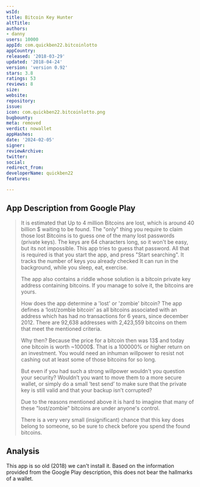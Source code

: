 ```yaml
---
wsId: 
title: Bitcoin Key Hunter
altTitle: 
authors:
- danny
users: 10000
appId: com.quickben22.bitcoinlotto
appCountry: 
released: '2018-03-29'
updated: '2018-04-24'
version: 'version 0.92'
stars: 3.8
ratings: 53
reviews: 8
size: 
website: 
repository: 
issue: 
icon: com.quickben22.bitcoinlotto.png
bugbounty: 
meta: removed
verdict: nowallet
appHashes: 
date: '2024-02-05'
signer: 
reviewArchive: 
twitter: 
social: 
redirect_from: 
developerName: quickben22
features: 

---
```


## App Description from Google Play 

> It is estimated that Up to 4 million Bitcoins are lost, which is around 40 billion $ waiting to be found. The "only" thing you require to claim those lost Bitcoins is to guess one of the many lost passwords (private keys). The keys are 64 characters long, so it won't be easy, but its not impossible. This app tries to guess that password. All that is required is that you start the app, and press "Start searching". It tracks the number of keys you already checked It can run in the background, while you sleep, eat, exercise.
>
> The app also contains a riddle whose solution is a bitcoin private key address containing bitcoins. If you manage to solve it, the bitcoins are yours.
> 
> How does the app determine a 'lost' or 'zombie' bitcoin? The app defines a ‘lost/zombie bitcoin’ as all bitcoins associated with an address which has had no transactions for 6 years, since december 2012. There are 92,638 addresses with 2,423,559 bitcoins on them that meet the mentioned criteria.
>
> Why then? Because the price for a bitcoin then was 13$ and today one bitcoin is worth ~10000$. That is a 100000% or higher return on an investment. You would need an inhuman willpower to resist not cashing out at least some of those bitcoins for so long.
>
> But even if you had such a strong willpower wouldn't you question your security? Wouldn’t you want to move them to a more secure wallet, or simply do a small ‘test send’ to make sure that the private key is still valid and that your backup isn’t corrupted?
>
> Due to the reasons mentioned above it is hard to imagine that many of these "lost/zombie" bitcoins are under anyone's control.
>
> There is a very very small (insignificant) chance that this key does belong to someone, so be sure to check before you spend the found bitcoins.

## Analysis 

This app is so old (2018) we can't install it. Based on the information provided from the Google Play description, this does not bear the hallmarks of a wallet.